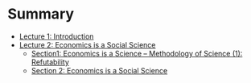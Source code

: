 # Summary

* [Lecture 1: Introduction](Lecture01/README.md)
* [Lecture 2: Economics is a Social Science](Lecture02/README.md)
  * [Section1: Economics is a Science – Methodology of Science (1): Refutability](Lecture02/Section01.md)
  * [Section 2: Economics is a Social Science](Lecture02/Section02.md)

